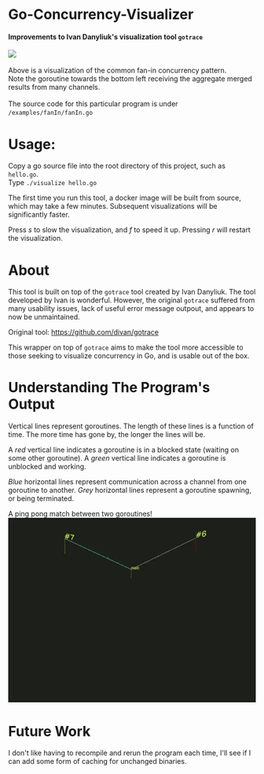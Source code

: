 # Go-Concurrency-Visualizer
#### Improvements to Ivan Danyliuk's visualization tool `gotrace`

![](assets/fanInOne.gif)

Above is a visualization of the common fan-in concurrency pattern.\
Note the goroutine towards the bottom left receiving the aggregate merged results from many channels.\
<br>
The source code for this particular program is under `/examples/fanIn/fanIn.go`


# Usage:

Copy a go source file into the root directory of this project, such as `hello.go`.\
Type `./visualize hello.go`

The first time you run this tool, a docker image will be built from source, which may take a few minutes. Subsequent visualizations will be significantly faster.

Press _s_ to slow  the visualization, and _f_ to speed it up. 
Pressing _r_ will restart the visualization.

# About
This tool is built on top of the `gotrace` tool created by Ivan Danyliuk.  The tool developed by Ivan is wonderful.  However, the original `gotrace` suffered from many usability issues, lack of useful error message outpout, and appears to now be unmaintained.

Original tool: https://github.com/divan/gotrace

This wrapper on top of `gotrace` aims to make the tool more accessible to those seeking to visualize concurrency in Go, and is usable out of the box.

# Understanding The Program's Output
Vertical lines represent goroutines.  The length of these lines is a function of time. The more time has gone by, the longer the lines will be.

A _red_ vertical line indicates a goroutine is in a blocked state (waiting on some other goroutine).
A _green_ vertical line indicates a goroutine is unblocked and working.

_Blue_ horizontal lines represent communication across a channel from one goroutine to another.
_Grey_ horizontal lines represent a goroutine spawning, or being terminated.


A ping pong match between two goroutines!
![](assets/pongOne.gif)

# Future Work
I don't like having to recompile and rerun the program each time, I'll see if I can add some form of caching for unchanged binaries.



